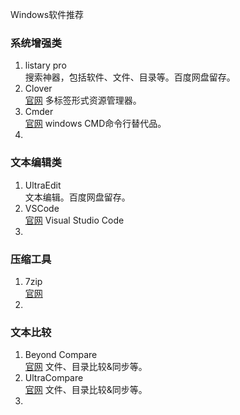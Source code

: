 Windows软件推荐

### 系统增强类
 1. listary pro  
 搜索神器，包括软件、文件、目录等。百度网盘留存。
 23. Clover  
 [官网](http://cn.ejie.me/) 多标签形式资源管理器。
 34. Cmder  
[官网](http://cmder.net/) windows CMD命令行替代品。
 4.    
### 文本编辑类
1.  UltraEdit  
文本编辑。百度网盘留存。
2. VSCode  
[官网](https://code.visualstudio.com/) Visual Studio Code
3. 
### 压缩工具
1. 7zip  
[官网](https://www.7-zip.org/)
2. 
### 文本比较
1. Beyond Compare  
[官网](https://www.scootersoftware.com/) 文件、目录比较&同步等。
2. UltraCompare  
[官网](https://www.ultraedit.com/products/ultracompare/) 文件、目录比较&同步等。
3. 
<!--stackedit_data:
eyJoaXN0b3J5IjpbNjU3ODk0ODA1LC0xMzc5OTg0NjY0XX0=
-->
